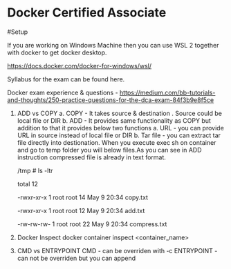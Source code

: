 # Docker Certified Associate

#Setup 

If you are working on Windows Machine then you can use WSL 2 together with docker to get docker desktop.

https://docs.docker.com/docker-for-windows/wsl/

Syllabus for the exam can be found here.

Docker exam experience & questions - https://medium.com/bb-tutorials-and-thoughts/250-practice-questions-for-the-dca-exam-84f3b9e8f5ce




1. ADD vs COPY
    a. COPY - It takes source & destination . Source could be local file or DIR
    b. ADD - It provides same functionality as COPY but addition to that it provides below two functions
        a. URL - you can provide URL in source instead of local file or DIR
        b. Tar file - you can extract tar file directly into destionation.
        When you execute exec sh on container and go to temp folder you will below files.As you can see in ADD instruction compressed file is already in text format.

    /tmp # ls -ltr

    total 12
	
    -rwxr-xr-x    1 root     root            14 May  9 20:34 copy.txt
	
    -rwxr-xr-x    1 root     root            12 May  9 20:34 add.txt
	
    -rw-rw-rw-    1 root     root            22 May  9 20:34 compress.txt




2. Docker Inspect
    docker container inspect <container_name>


3. CMD vs ENTRYPOINT
    CMD - can be overriden with -c
    ENTRYPOINT - can not be overriden but you can append